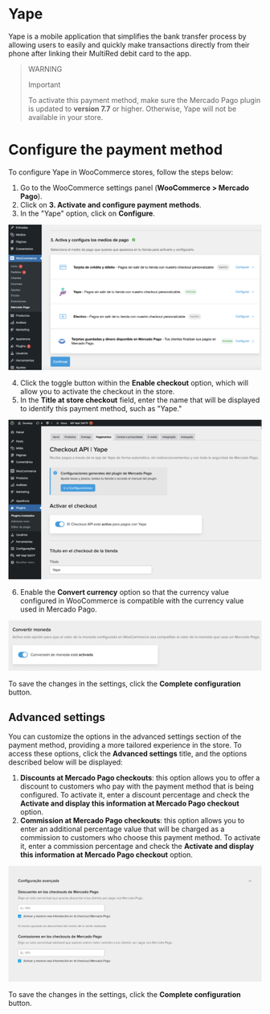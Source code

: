 # Yape

Yape is a mobile application that simplifies the bank transfer process by allowing users to easily and quickly make transactions directly from their phone after linking their MultiRed debit card to the app.

> WARNING
>
> Important
>
> To activate this payment method, make sure the Mercado Pago plugin is updated to **version 7.7** or higher. Otherwise, Yape will not be available in your store.

# Configure the payment method

To configure Yape in WooCommerce stores, follow the steps below:
1. Go to the WooCommerce settings panel (**WooCommerce > Mercado Pago**).
2. Click on **3. Activate and configure payment methods**.
3. In the "Yape" option, click on **Configure**.

![Configure](/images/woocomerce/api-configure-yape-es.png)

4. Click the toggle button within the **Enable checkout** option, which will allow you to activate the checkout in the store.
5. In the **Title at store checkout** field, enter the name that will be displayed to identify this payment method, such as "Yape."

![Activate](/images/woocomerce/api-active-yape-es.png)

6. Enable the **Convert currency** option so that the currency value configured in WooCommerce is compatible with the currency value used in Mercado Pago.

![Currency converter](/images/woocomerce/api-active-convert-es.png)

To save the changes in the settings, click the **Complete configuration** button.

## Advanced settings

You can customize the options in the advanced settings section of the payment method, providing a more tailored experience in the store. To access these options, click the **Advanced settings** title, and the options described below will be displayed:
 1. **Discounts at Mercado Pago checkouts**: this option allows you to offer a discount to customers who pay with the payment method that is being configured. To activate it, enter a discount percentage and check the **Activate and display this information at Mercado Pago checkout** option.
 2. **Commission at Mercado Pago checkouts**: this option allows you to enter an additional percentage value that will be charged as a commission to customers who choose this payment method. To activate it, enter a commission percentage and check the **Activate and display this information at Mercado Pago checkout** option.

![Advanced settings](/images/woocomerce/api-advanced-settings-yape-es.png)

To save the changes in the settings, click the **Complete configuration** button.